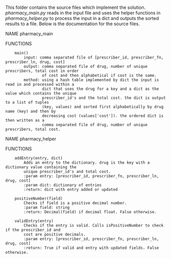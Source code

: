 This folder contains the source files which implement the solution. *pharmacy_main.py* reads in the input file and uses the helper functions in *pharmacy_helper.py* to process the input in a dict and outputs the sorted results to a file. Below is the documentation for the source files.

NAME
    pharmacy_main

FUNCTIONS
```
    main()
        input: comma separated file of [prescriber_id, prescriber_fn, prescriber_ln, drug, cost]
        output: comma separated file of drug, number of unique prescribers, total cost in order
                of cost and then alphabetical if cost is the same.
        method: using a hash table implemented by dict the input is read in and processed within a
                dict that uses the drug for a key and a dict as the value which contains the unique
                prescriber_id's and the total cost. the dict is output to a list of tuples
                (key, values) and sorted first alphabetically by drug name (key) and then by
                decreasing cost (values['cost']). the ordered dict is then written as a
                comma separated file of drug, number of unique prescribers, total cost.
```

NAME
    pharmacy_helper

FUNCTIONS
```
    addEntry(entry, dict)
        Adds an entry to the dictionary. drug is the key with a dictionary value containing the 
        unique prescriber_id's and total cost.
        :param entry: [prescriber_id, prescriber_fn, prescriber_ln, drug, cost]
        :param dict: dictionary of entries
        :return: dict with entry added or updated
    
    positiveNumber(field)
        Checks if field is a positive decimal number.
        :param field: string
        :return: Decimal(field) if decimal float. False otherwise.
    
    validEntry(entry)
        Checks if the entry is valid. Calls isPositiveNumber to check if the prescriber_id and 
        cost are positive decimals.
        :param entry: [prescriber_id, prescriber_fn, prescriber_ln, drug, cost]
        :return: True if valid and entry with updated fields. False otherwise.

```
